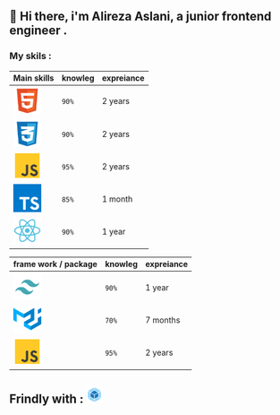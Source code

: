 ## 👋 Hi there, i'm Alireza Aslani, a junior frontend engineer .
### My skils : 
|Main skills|knowleg|expreiance|                                                                    
| :-------- | :------- | :------------------------- |
|<img src="./images/html-5-svgrepo-com.png" alt="HTML" width="50" height="50"> |`90%`|2 years|
|<img src="./images/css-3-svgrepo-com.png" alt="CSS" width="50" height="50"> |`90%`|2 years|
|<img src="./images/js-svgrepo-com.png" alt="JS" width="50" height="50">|`95%`|2 years|
|<img src="./images/typescript-icon-svgrepo-com.png" alt="JS" width="50" height="50">|`85%`|1 month|
|<img src="./images/react-svgrepo-com.png" alt="React" width="50" height="50">|`90%`|1 year|

|frame work / package|knowleg|expreiance|                                                                    
| :-------- | :------- | :------------------------- |
|<img src="./images/tailwind-svgrepo-com.png" alt="Tailwind" width="50" height="50"> |`90%`|1 year|
|<img src="./images/material-ui-svgrepo-com.png" alt="mui" width="50" height="50"> |`70%`|7 months|
|<img src="./images/js-svgrepo-com.png" alt="JS" width="50" height="50">|`95%`|2 years|

## Frindly with : <img src="./images/webpack-svgrepo-com.png" alt="Webpack" width="30" height="30">